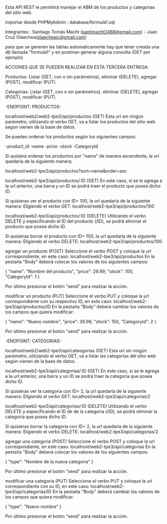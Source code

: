 Esta API REST le permitirá manejar el ABM de los productos y categorias del sitio web.

importar desde PHPMyAdmin : database/formula1.sql

Integrantes : Santiago Tomás Macht (santimacht2468@gmail.com) - Juan Cruz Olaechea(olaecheajc@gmail.com)

para que se generen las tablas automaticamente hay que tener creada una db llamada "formula1" y en postman generar alguna consulta (GET por ejemplo)



ACCIONES QUE SE PUEDEN REALIZAR EN ESTA TERCERA ENTREGA:

Productos: Listar (GET, con o sin parámetros), eliminar (DELETE), agregar (POST), modificar (PUT).

Categorias: Listar (GET, con o sin parámetros), eliminar (DELETE), agregar (POST), modificar (PUT).

-ENDPOINT: PRODUCTOS-

localhost/web2/web2-tpe3/api/productos (GET)
Esta url sin ningún parámetro, utilizando el verbo GET, va a listar los productos del sitio web según vienen de la base de datos.

Se pueden ordenar los productos según los siguientes campos:

-product_id
-name
-price
-stock
-CategoryId

Si quisiera ordenar los productos por "name" de manera ascendente, la url quedaría de la siguiente manera:

localhost/web2-tpe3/api/productos?sort=name&order=asc

localhost/web2-tpe3/api/productos/:ID (GET)
En este caso, si se le agrega a la url anterior, una barra y un ID se podrá traer el producto que posea dicho ID.

Si quisieras ver el producto con ID= 100, la url quedaría de la siguiente manera: Eligiendo el verbo GET:
localhost/web2-tpe3/api/productos/100

localhost/web2-tpe3/api/productos/:ID (DELETE)
Utilizando el verbo DELETE y especificando el ID del producto (/ID), se podrá eliminar el producto que posea dicho ID.

Si quisieras borrar el producto con ID= 100, la url quedaría de la siguiente manera: Eligiendo el verbo DELETE:
localhost/web2-tpe3/api/productos/100

agregar un producto (POST)
Seleccione el verbo POST y coloque la url correspondiente, en este caso:
localhost/web2-tpe3/api/productos
En la pestaña "Body" deberá colocar los valores de los siguientes campos: 

{
  "name": "Nombre del producto",
  "price": 29.99,
  "stock": 100,
  "CategoryId": 1
}

Por último presionar el botón "send" para realizar la acción.

modificar un producto (PUT)
Seleccione el verbo PUT y coloque la url correspondiente con su respectivo ID, en este caso:
localhost/web2-tpe3/api/productos/ID
En la pestaña "Body" deberá cambiar los valores de los campos que quiera modificar:

{
  "name": "Nuevo nombre",
  "price": 39.99,
  "stock": 150,
  "CategoryId": 2
}

Por último presionar el botón "send" para realizar la acción.

-ENDPOINT: CATEGORIAS-

localhost/web2/web2-tpe3/api/cateogorias (GET)
Esta url sin ningún parámetro, utilizando el verbo GET, va a listar las categorias del sitio web según vienen de la base de datos.

localhost/web2-tpe3/api/categorias/:ID (GET)
En este caso, si se le agrega a la url anterior, una barra y un ID se podrá traer la categoria que posea dicho ID.

Si quisieras ver la categoria con ID= 2, la url quedaría de la siguiente manera: Eligiendo el verbo GET:
localhost/web2-tpe3/api/categorias/2

localhost/web2-tpe3/api/categorias/:ID (DELETE)
Utilizando el verbo DELETE y especificando el ID de de la categoria (/ID), se podrá eliminar la categoria que posea dicho ID.

Si quisieras borrar la categoria con ID= 2, la url quedaría de la siguiente manera: Eligiendo el verbo DELETE:
localhost/web2-tpe3/api/categorias/2

agregar una categoria (POST)
Seleccione el verbo POST y coloque la url correspondiente, en este caso:
localhost/web2-tpe3/api/categorias
En la pestaña "Body" deberá colocar los valores de los siguientes campos: 

{
  "type": "Nombre de la nueva categoria"
}

Por último presionar el botón "send" para realizar la acción.

modificar una categoria (PUT)
Seleccione el verbo PUT y coloque la url correspondiente con su ID, en este caso:
localhost/web2-tpe3/api/categorias/ID
En la pestaña "Body" deberá cambiar los valores de los campos que quiera modificar:

{
  "type": "Nuevo nombre"
}

Por último presionar el botón "send" para realizar la acción.
